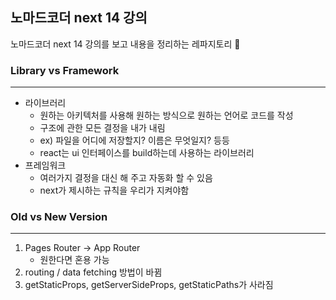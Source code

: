 ## 노마드코더 next 14 강의

노마드코더 next 14 강의를 보고 내용을 정리하는 레파지토리 📜

### Library vs Framework

<hr/>

- 라이브러리 <br/>
  - 원하는 아키텍처를 사용해 원하는 방식으로 원하는 언어로 코드를 작성
  - 구조에 관한 모든 결정을 내가 내림
  - ex) 파일을 어디에 저장할지? 이름은 무엇일지? 등등
  - react는 ui 인터페이스를 build하는데 사용하는 라이브러리
    <br/>
- 프레임워크 <br/>
  - 여러가지 결정을 대신 해 주고 자동화 할 수 있음
  - next가 제시하는 규칙을 우리가 지켜야함
    <br/>

### Old vs New Version

<hr/>

1. Pages Router -> App Router
   - 원한다면 혼용 가능
2. routing / data fetching 방법이 바뀜
3. getStaticProps, getServerSideProps, getStaticPaths가 사라짐
